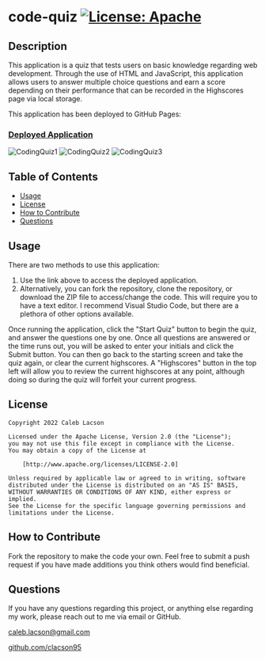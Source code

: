 # code-quiz [![License: Apache](https://img.shields.io/badge/License-Apache_2.0-blue.svg)](https://opensource.org/licenses/Apache-2.0)

## Description
This application is a quiz that tests users on basic knowledge regarding web development. Through the use of HTML and JavaScript, this application allows users to answer multiple choice questions and earn a score depending on their performance that can be recorded in the Highscores page via local storage.

This application has been deployed to GitHub Pages: 
### [Deployed Application](https://clacson95.github.io/code-quiz/)

![CodingQuiz1](https://user-images.githubusercontent.com/108302822/207964227-41a008f3-19eb-42ac-b5db-fd087c28c35b.png)
![CodingQuiz2](https://user-images.githubusercontent.com/108302822/207964256-db82b993-4d0c-4f57-a71a-b6ef710d1840.png)
![CodingQuiz3](https://user-images.githubusercontent.com/108302822/207964272-e69e49e6-6a8a-4d74-a234-51327f8891bd.png)

## Table of Contents
* [Usage](#usage)
* [License](#license)
* [How to Contribute](#how-to-contribute)
* [Questions](#questions)

## Usage
There are two methods to use this application:

1. Use the link above to access the deployed application. 
2. Alternatively, you can fork the repository, clone the repository, or download the ZIP file to access/change the code. This will require you to have a text editor. I recommend Visual Studio Code, but there are a plethora of other options available.

Once running the application, click the "Start Quiz" button to begin the quiz, and answer the questions one by one. Once all questions are answered or the time runs out, you will be asked to enter your initials and click the Submit button. You can then go back to the starting screen and take the quiz again, or clear the current highscores. A "Highscores" button in the top left will allow you to review the current highscores at any point, although doing so during the quiz will forfeit your current progress.

## License

    Copyright 2022 Caleb Lacson

    Licensed under the Apache License, Version 2.0 (the "License");
    you may not use this file except in compliance with the License.
    You may obtain a copy of the License at

        [http://www.apache.org/licenses/LICENSE-2.0]

    Unless required by applicable law or agreed to in writing, software
    distributed under the License is distributed on an "AS IS" BASIS,
    WITHOUT WARRANTIES OR CONDITIONS OF ANY KIND, either express or implied.
    See the License for the specific language governing permissions and
    limitations under the License.

## How to Contribute
Fork the repository to make the code your own. Feel free to submit a push request if you have made additions you think others would find beneficial.

## Questions
If you have any questions regarding this project, or anything else regarding my work, please reach out to me via email or GitHub.

[caleb.lacson@gmail.com](caleb.lacson@gmail.com)
  
[github.com/clacson95](github.com/clacson95)
